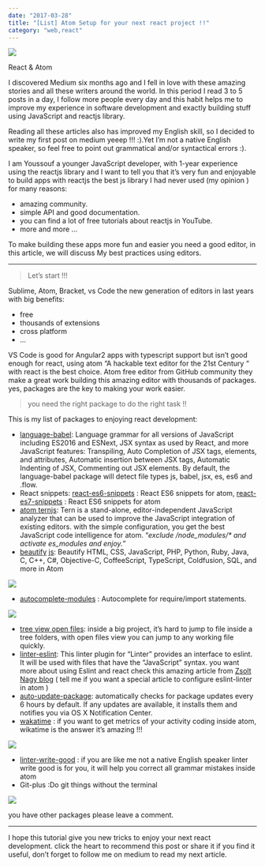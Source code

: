 ```yaml
---
date: "2017-03-28"
title: "[List] Atom Setup for your next react project !!"
category: "web,react"
---
```


![](https://cdn-images-1.medium.com/max/2000/1*kbn4dA4rCay1bj_eVXxKGg.png)

React & Atom

I discovered Medium six months ago and I fell in love with these amazing stories and all these writers around the world. In this period I read 3 to 5 posts in a day, I follow more people every day and this habit helps me to improve my experience in software development and exactly building stuff using JavaScript and reactjs library.

Reading all these articles also has improved my English skill, so I decided to write my first post on medium yeeep !!! :).Yet I’m not a native English speaker, so feel free to point out grammatical and/or syntactical errors :).

I am Youssouf a younger JavaScript developer, with 1-year experience using the reactjs library and I want to tell you that it’s very fun and enjoyable to build apps with reactjs the best js library I had never used (my opinion ) for many reasons:

-   amazing community.
-   simple API and good documentation.
-   you can find a lot of free tutorials about reactjs in YouTube.
-   more and more …

To make building these apps more fun and easier you need a good editor, in this article, we will discuss My best practices using editors.

----------

> Let’s start !!!

Sublime, Atom, Bracket, vs Code the new generation of editors in last years with big benefits:

-   free
-   thousands of extensions
-   cross platform
-   …

VS Code is good for Angular2 apps with typescript support but isn’t good enough for react, using atom “A hackable text editor for the 21st Century “ with react is the best choice. Atom free editor from GitHub community they make a great work building this amazing editor with thousands of packages. yes, packages are the key to making your work easier.

> you need the right package to do the right task !!

This is my list of packages to enjoying react development:

-   [language-babel](https://atom.io/packages/language-babel): Language grammar for all versions of JavaScript including ES2016 and ESNext, JSX syntax as used by React, and more JavaScript features: Transpiling, Auto Completion of JSX tags, elements, and attributes, Automatic insertion between JSX tags, Automatic Indenting of JSX, Commenting out JSX elements. By default, the language-babel package will detect file types js, babel, jsx, es, es6 and .flow.
-   React snippets:  [react-es6-snippets](https://atom.io/packages/react-es6-snippets) : React ES6 snippets for atom,  [react-es7-snippets](https://atom.io/packages/react-es7-snippets) : React ES6 snippets for atom
-   [atom te](https://atom.io/packages/atom-ternjs)[r](https://atom.io/packages/atom-ternjs)[njs](https://atom.io/packages/atom-ternjs): Tern is a stand-alone, editor-independent JavaScript analyzer that can be used to improve the JavaScript integration of existing editors. with the simple configuration, you get the best JavaScript code intelligence for atom. “_exclude /node_modules/* and activate es_modules and enjoy.”_
-   [beautify](https://atom.io/packages/atom-beautify) [j](https://atom.io/packages/atom-beautify)[s](https://atom.io/packages/atom-beautify): Beautify HTML, CSS, JavaScript, PHP, Python, Ruby, Java, C, C++, C#, Objective-C, CoffeeScript, TypeScript, Coldfusion, SQL, and more in Atom

![](https://cdn-images-1.medium.com/max/800/0*0gaCsNJC1LfCZ_3K.)

-   [autocomplete-modules](https://atom.io/packages/autocomplete-modules) : Autocomplete for require/import statements.

![](https://cdn-images-1.medium.com/max/800/0*7iqkwnYZ4z8JcDmZ.)

-   [tree view open files](https://atom.io/packages/tree-view-open-files): inside a big project, it’s hard to jump to file inside a tree folders, with open files view you can jump to any working file quickly.
-   [linter-eslint](https://atom.io/packages/linter-eslint): This linter plugin for “Linter” provides an interface to eslint. It will be used with files that have the “JavaScript” syntax. you want more about using Eslint and react check this amazing article from  [Zsolt Nagy blog](http://www.zsoltnagy.eu/use-eslint-like-a-pro-with-es6-and-react/%20)  ( tell me if you want a special article to configure eslint-linter in atom )
-   [auto-up](https://atom.io/packages/auto-update-packages)[date-package](https://atom.io/packages/auto-update-packages): automatically checks for package updates every 6 hours by default. If any updates are available, it installs them and notifies you via OS X Notification Center.
-   [wakatime](https://atom.io/packages/wakatime) : if you want to get metrics of your activity coding inside atom, wikatime is the answer it’s amazing !!!

![](https://cdn-images-1.medium.com/max/800/0*8CJ0nkLxo3CFEI-9.)

-   [linter-write-good](https://atom.io/packages/linter-write-good) : if you are like me not a native English speaker linter write good is for you, it will help you correct all grammar mistakes inside atom
-   Git-plus :Do git things without the terminal

![](https://cdn-images-1.medium.com/max/800/0*c9XtKcyQGYJiCR1j.)

you have other packages please leave a comment.

----------

I hope this tutorial give you new tricks to enjoy your next react development. click the heart to recommend this post or share it if you find it useful, don’t forget to follow me on medium to read my next article.